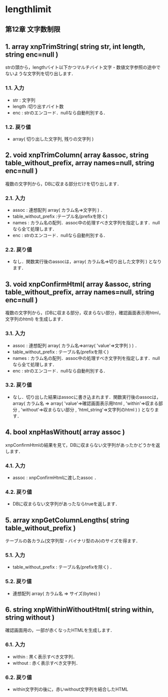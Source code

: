 # lengthlimit

## 第12章 文字数制限

## 1. array xnpTrimString\( string str, int length, string enc=null \)

strの頭から，lengthバイト以下かつマルチバイト文字・数値文字参照の途中でないような文字列を切り出します．

### 1.1. 入力

* str : 文字列
* length :切り出すバイト数
* enc : strのエンコード．nullなら自動判別する．

### 1.2. 戻り値

* array\( 切り出した文字列, 残りの文字列 \)

## 2. void xnpTrimColumn\( array &assoc, string table\_without\_prefix, array names=null, string enc=null \)

複数の文字列から，DBに収まる部分だけを切り出します．

### 2.1. 入力

* assoc : 連想配列 array\( カラム名=&gt;文字列 \) ．
* table\_without\_prefix :テーブル名\(prefixを除く\)
* names : カラム名の配列．assoc中の処理すべき文字列を指定します．nullなら全て処理します．
* enc : strのエンコード．nullなら自動判別する．

### 2.2. 戻り値

* なし．関数実行後のassocは，array\( カラム名=&gt;切り出した文字列 \) となります．

## 3. void xnpConfirmHtml\( array &assoc, string table\_without\_prefix, array names=null, string enc=null \)

複数の文字列から，\(DBに収まる部分，収まらない部分，確認画面表示用html，文字列のhtml\) を生成します．

### 3.1. 入力

* assoc : 連想配列 array\( カラム名=&gt;array\( 'value'=&gt;文字列 \) \) ．
* table\_without\_prefix : テーブル名\(prefixを除く\)
* names : カラム名の配列．assoc中の処理すべき文字列を指定します．nullなら全て処理します．
* enc : strのエンコード．nullなら自動判別する．

### 3.2. 戻り値

* なし．切り出した結果はassocに書き込まれます．関数実行後のassocは， array\( カラム名 =&gt; array\( 'value'=&gt;確認画面表示用html , 'within'=&gt;収まる部分 , 'without'=&gt;収まらない部分 , 'html\_string'=&gt;文字列のhtml \) \) となります．

## 4. bool xnpHasWithout\( array assoc \)

xnpConfirmHtmlの結果を見て，DBに収まらない文字列があったかどうかを返します．

### 4.1. 入力

* assoc : xnpConfirmHtmlに渡したassoc ．

### 4.2. 戻り値

* DBに収まらない文字列があったならtrueを返します．

## 5. array xnpGetColumnLengths\( string table\_without\_prefix \)

テーブルの各カラム\(文字列型・バイナリ型のみ\)のサイズを得ます．

### 5.1. 入力

* table\_without\_prefix : テーブル名\(prefixを除く\) ．

### 5.2. 戻り値

* 連想配列 array\( カラム名 =&gt; サイズ\(bytes\) \)

## 6. string xnpWithinWithoutHtml\( string within, string without \)

確認画面用の，一部が赤くなったHTMLを生成します．

### 6.1. 入力

* within : 黒く表示すべき文字列．
* without : 赤く表示すべき文字列．

### 6.2. 戻り値

*  within文字列の後に，赤いwithout文字列を結合したHTML

